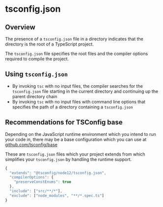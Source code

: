 # tsconfig.json

## Overview

The presence of a `tsconfig.json` file in a directory indicates that the directory is the root of a TypeScript project. 

The `tsconfig.json` file specifies the root files and the compiler options required to compile the project.

## Using `tsconfig.json`

- By invoking `tsc` with no input files, the compiler searches for the `tsconfig.json` file starting in the current directory and continuing up the parent directory chain
- By invoking `tsc` with no input files with command line options that specifies the path of a directory containing a `tsconfig.json`


## Recommendations for TSConfig base

Depending on the JavaScript runtime environment which you intend to run your code in, there may be a base configuration which you can use at [github.com/tsconfig/base](https://github.com/tsconfig/bases/)

These are `tsconfig.json` files which your project extends from which simplifies your `tsconfig.json` by handling the runtime support.

```ts
{
  "extends": "@tsconfig/node12/tsconfig.json",
  "compilerOptions": {
    "preserveConstEnums": true
  },
  "include": ["src/**/*"],
  "exclude": ["node_modules", "**/*.spec.ts"]
}
```